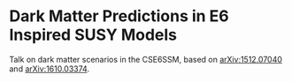 Dark Matter Predictions in E6 Inspired SUSY Models
==================================================
Talk on dark matter scenarios in the CSE6SSM,
based on [arXiv:1512.07040](https://arxiv.org/abs/1512.07040])
and [arXiv:1610.03374](https://arxiv.org/abs/1610.03374).
